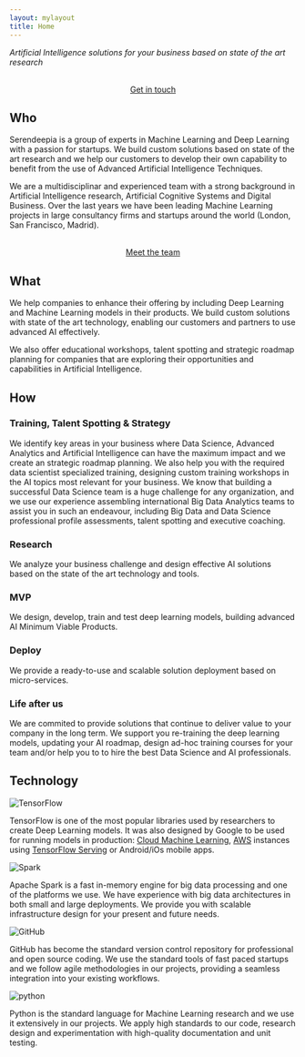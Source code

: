 ```yaml
---
layout: mylayout
title: Home
---
```


<div class="slogan">
    <p>
        <cite>Artificial Intelligence solutions for your business based on state of the art research</cite>
    </p>
    <p style="text-align: center">
        <br>
        <a href="/contact.html" type="button" class="btn btn-primary">
            Get in touch
        </a>
    </p>
</div>

## Who

Serendeepia is a group of experts in Machine Learning and Deep Learning with a passion for startups. We build custom solutions based on state of the art research and we help our customers to develop their own capability to benefit from the use of Advanced Artificial Intelligence Techniques.

We are a multidisciplinar and experienced team with a strong background in Artificial Intelligence research, Artificial Cognitive Systems and Digital Business. Over the last years we have been leading Machine Learning projects in large consultancy firms and startups around the world (London, San Francisco, Madrid).

<p style="text-align: center">
    <br>
    <a href="/team.html" type="button" class="btn btn-primary">
        Meet the team
    </a>
</p>

## What

We help companies to enhance their offering by including Deep Learning and Machine Learning models in their products. We build custom solutions with state of the art technology, enabling our customers and partners to use advanced AI effectively.

We also offer educational workshops, talent spotting and strategic roadmap planning for companies that are exploring their opportunities and capabilities in Artificial Intelligence.

## How

<div class="container-fluid-how">

<div class="row">

<div class="how_col_fill"> 
<h3>Training, Talent Spotting & Strategy</h3><p>
We identify key areas in your business where Data Science, Advanced Analytics and Artificial Intelligence can have the maximum impact and we create an strategic roadmap planning. We also help you with the required data scientist specialized training, designing custom training workshops in the AI topics most relevant for your business. We know that building a successful Data Science team is a huge challenge for any organization, and we use our experience assembling international Big Data Analytics teams to assist you in such an endeavour, including Big Data and Data Science professional profile assessments, talent spotting and executive coaching. 
</p></div>

<div style="clear: both;"></div>
</div>

<div class="row"> 

<div class="how_col center-block"> 
<h3>Research</h3><p>
We analyze your business challenge and design effective AI solutions based on the state of the art technology and tools.
</p></div>

<div class="how_col center-block"> 
<h3>MVP</h3><p>
We design, develop, train and test deep learning models, building advanced AI Minimum Viable Products.
</p></div>

<div class="how_col center-block"> 
<h3>Deploy</h3><p>
We provide a ready-to-use and scalable solution deployment based on micro-services.
</p></div>

<div style="clear: both;"></div>
</div>

<div class="row">

<div class="how_col_fill"> 
<h3>Life after us</h3><p>
We are commited to provide solutions that continue to deliver value to your company in the long term. We support you re-training the deep learning models, updating your AI roadmap, design ad-hoc training courses for your team and/or help you to to hire the best Data Science and AI professionals.
</p></div>

<div style="clear: both;"></div>
</div>

</div>

## Technology

<div class="container-fluid">
<div class="row"> 

<div class="logo_col center-block"> 
<img src="assets/logo_tensorflow.svg" alt="TensorFlow" class="logo">
    
TensorFlow is one of the most popular libraries used by researchers to create Deep Learning models. It was also designed by Google to be used for running models in production: <a href="https://cloud.google.com/products/machine-learning/">Cloud Machine Learning</a>, <a href="https://aws.amazon.com/">AWS</a> instances using <a href="https://www.tensorflow.org/serving/">TensorFlow Serving</a> or Android/iOs mobile apps.

</div> 

<div class="logo_col center-block"> 
<img src="assets/logo_spark.svg" alt="Spark" class="logo">
    
Apache Spark is a fast in-memory engine for big data processing and one of the platforms we use. We have experience with big data architectures in both small and large deployments. We provide you with scalable infrastructure design for your present and future needs.

</div> 

<div class="logo_col center-block"> 
<img src="assets/logo_github.svg" alt="GitHub" class="logo">
    
GitHub has become the standard version control repository for professional and open source coding. We use the standard tools of fast paced startups and we follow agile methodologies in our projects, providing a seamless integration into your existing workflows.
    
</div> 

<div class="logo_col"> 
<img alt="python" src="assets/logo_python.svg" class="logo"> 

Python is the standard language for Machine Learning research and we use it extensively in our projects. We apply high standards to our code, research design and experimentation with high-quality documentation and unit testing.

</div>

<div style="clear: both;"></div>
</div>
</div>


